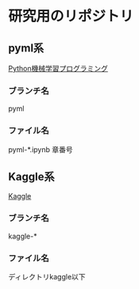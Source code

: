 # 研究用のリポジトリ

## pyml系
[Python機械学習プログラミング](https://www.amazon.co.jp/dp/4844380605)

### ブランチ名
pyml

### ファイル名
pyml-\*.ipynb
章番号

## Kaggle系
[Kaggle](https://www.kaggle.com)

### ブランチ名
kaggle-\*

### ファイル名
ディレクトリkaggle以下
